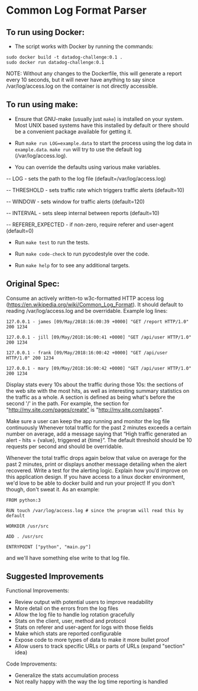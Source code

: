 # Common Log Format Parser

## To run using Docker:

- The script works with Docker by running the commands:
```
sudo docker build -t datadog-challenge:0.1 .
sudo docker run datadog-challenge:0.1
```
NOTE: Without any changes to the Dockerfile, this will generate a
report every 10 seconds, but it will never have anything to say since
/var/log/access.log on the container is not directly accessible.


## To run using make:

- Ensure that GNU-make (usually just `make`) is installed on your
system.  Most UNIX based systems have this installed by default or
there should be a convenient package available for getting it.

- Run `make run LOG=example.data` to start the process using the
log data in `example.data`.  `make run` will try to use the
default log (/var/log/access.log).

- You can override the defaults using various make variables.

-- LOG - sets the path to the log file (default=/var/log/access.log)

-- THRESHOLD - sets traffic rate which triggers traffic alerts (default=10)

-- WINDOW - sets window for traffic alerts (default=120)

-- INTERVAL - sets sleep internal between reports (default=10)

-- REFERER_EXPECTED - if non-zero, require referer and user-agent (default=0)

- Run `make test` to run the tests.

- Run `make code-check` to run pycodestyle over the code.

- Run `make help` for to see any additional targets.


## Original Spec:

Consume an actively written-to w3c-formatted HTTP access log
(https://en.wikipedia.org/wiki/Common_Log_Format). It should default
to reading /var/log/access.log and be overridable.  Example log lines:

```
127.0.0.1 - james [09/May/2018:16:00:39 +0000] "GET /report HTTP/1.0" 200 1234

127.0.0.1 - jill [09/May/2018:16:00:41 +0000] "GET /api/user HTTP/1.0" 200 1234

127.0.0.1 - frank [09/May/2018:16:00:42 +0000] "GET /api/user HTTP/1.0" 200 1234

127.0.0.1 - mary [09/May/2018:16:00:42 +0000] "GET /api/user HTTP/1.0" 200 1234
```

Display stats every 10s about the traffic during those 10s: the
sections of the web site with the most hits, as well as interesting
summary statistics on the traffic as a whole. A section is defined as
being what's before the second '/' in the path. For example, the
section for "http://my.site.com/pages/create” is
"http://my.site.com/pages".

Make sure a user can keep the app running and monitor the log file
continuously Whenever total traffic for the past 2 minutes exceeds a
certain number on average, add a message saying that “High traffic
generated an alert - hits = {value}, triggered at {time}”. The default
threshold should be 10 requests per second and should be overridable.

Whenever the total traffic drops again below that value on average for
the past 2 minutes, print or displays another message detailing when
the alert recovered.  Write a test for the alerting logic.  Explain
how you’d improve on this application design.  If you have access to a
linux docker environment, we'd love to be able to docker build and run
your project! If you don't though, don't sweat it. As an example:
 
```
FROM python:3

RUN touch /var/log/access.log # since the program will read this by default

WORKDIR /usr/src

ADD . /usr/src

ENTRYPOINT ["python", "main.py"]
```

and we'll have something else write to that log file.


## Suggested Improvements

Functional Improvements:
- Review output with potential users to improve readability
- More detail on the errors from the log files
- Allow the log file to handle log rotation gracefully
- Stats on the client, user, method and protocol
- Stats on referer and user-agent for logs with those fields
- Make which stats are reported configurable
- Expose code to more types of data to make it more bullet proof
- Allow users to track specific URLs or parts of URLs (expand "section" idea)

Code Improvements:
- Generalize the stats accumulation process
- Not really happy with the way the log time reporting is handled
